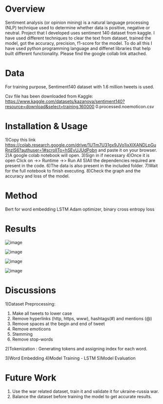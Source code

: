 
# Overview

Sentiment analysis (or opinion mining) is a natural language processing (NLP) technique used to determine whether data is positive, negative or neutral. Project that I developed uses sentiment 140 dataset from kaggle. I have used different techniques to clear the text from dataset, trained the model, got the accuracy, precision, f1-score for the model. To do all this I have used python programming language and diffenet libraries that help built different functionality. Please find the google collab link attached.

# Data
For training purpose, Sentiment140 dataset with 1.6 million tweets is used.

Csv file has been downloaded from Kaggle:
https://www.kaggle.com/datasets/kazanova/sentiment140?resource=download&select=training.160000
0.processed.noemoticon.csv


# Installation & Usage

1)Copy this link https://colab.research.google.com/drive/1UTm7U31gx9JVo1ixXlXANDLpGuRnzlS6?authuser=1#scrollTo=hSEyUJUdPobn and paste it on your browser.
2)A google colab notebook will open.
3)Sign in if necessary
4)Once it is open Click on ->> Runtime ->> Run All
5)All the dependencies required are present in the code.
6)The data is also present in the included folder.
7)Wait for the full notebook to finish executing.
8)Check the graph and the accuracy and loss of the model.

# Method 

Bert for word embedding
LSTM
Adam optimizer, binary cross entropy loss

# Results

![image](https://user-images.githubusercontent.com/122468278/211859060-7db3118b-cf3e-428f-b2a3-75753fab9fc4.png)

![image](https://user-images.githubusercontent.com/122468278/211859080-7642d5f4-0636-407c-9ce1-48b595aa81c2.png)

![image](https://user-images.githubusercontent.com/122468278/211859115-3f2de951-eb22-41f0-90c2-fa940dd99491.png)

![image](https://user-images.githubusercontent.com/122468278/211859167-cd1fe979-af78-468e-b6d1-becbce7290b3.png)

# Discussions

1)Dataset Preprocessing:
  1. Make all tweets to lower case
  2. Remove hyperlinks (http, https, www), hashtags(#) and mentions (@)
  3. Remove spaces at the begin and end of tweet
  4. Remove emoticons
  5. Stemming
  6. Remove stop-words

2)Tokenization :
  Generating tokens and assigning index for each word.

3)Word Embedding
4)Model Training - LSTM
5)Model Evaluation

# Future Work

1) Use the war related dataset, train it and validate it for ukraine-russia war.
2) Balance the dataset before training the model to get accurate results.

